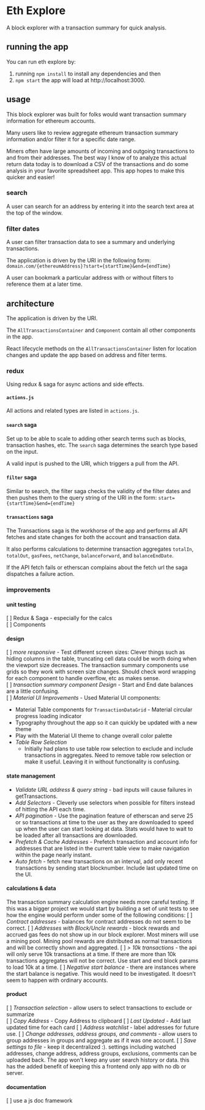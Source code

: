 # Eth Explore

A block explorer with a transaction summary for quick analysis.

## running the app

You can run eth explore by:

1. running `npm install` to install any dependencies and then
2. `npm start` the app will load at http://localhost:3000.

## usage

This block explorer was built for folks would want transaction summary information for ethereum accounts.

Many users like to review aggregate ethereum transaction summary information and/or filter it for a specific date range.

Miners often have large amounts of incoming and outgoing transactions to and from their addresses. The best way I know of to analyze this actual return data today is to download a CSV of the transactions and do some analysis in your favorite spreadsheet app. This app hopes to make this quicker and easier!

### search

A user can search for an address by entering it into the search text area at the top of the window.

### filter dates

A user can filter transaction data to see a summary and underlying transactions.

The application is driven by the URI in the following form:
`domain.com/{ethereumAddress}?start={startTime}&end={endTime}`

A user can bookmark a particular address with or without filters to reference them at a later time.

## architecture

The application is driven by the URI.

The `AllTransactionsContainer` and `Component` contain all other components in the app.

React lifecycle methods on the `AllTransactionsContainer` listen for location changes and update the app based on address and filter terms.

### redux

Using redux & saga for async actions and side effects.

#### `actions.js`

All actions and related types are listed in `actions.js`.

#### `search` saga

Set up to be able to scale to adding other search terms such as blocks, transaction hashes, etc. The `search` saga determines the search type based on the input.

A valid input is pushed to the URI, which triggers a pull from the API.

#### `filter` saga

Similar to search, the filter saga checks the validity of the filter dates and then pushes them to the query string of the URI in the form: `start={startTime}&end={endTime}`

#### `transactions` saga

The Transactions saga is the workhorse of the app and performs all API fetches and state changes for both the account and transaction data.

It also performs calculations to determine transaction aggregates `totalIn`, `totalOut`, `gasFees`, `netChange`, `balanceForward`, and `balanceEndDate`.

If the API fetch fails or etherscan complains about the fetch url the saga dispatches a failure action.

### improvements

#### unit testing

[ ] Redux & Saga - especially for the calcs  
[ ] Components

#### design

[ ] _more responsive_ - Test different screen sizes: Clever things such as hiding columns in the table, truncating cell data could be worth doing when the viewport size decreases. The transaction summary components use grids so they work with screen size changes. Should check word wrapping for each component to handle overflow, etc as makes sense.  
[ ] _transaction summary component Design_ - Start and End date balances are a little confusing.  
[ ] _Material UI Improvements_ - Used Material UI components:

- Material Table components for `TransactionDataGrid` - Material circular progress loading indicator
- Typography throughout the app so it can quickly be updated with a new theme
- Play with the Material UI theme to change overall color palette
- _Table Row Selection_
  - Initially had plans to use table row selection to exclude and include transactions in aggregates. Need to remove table row selection or make it useful. Leaving it in without functionality is confusing.

#### state management

- _Validate URL address & query string_ - bad inputs will cause failures in getTransactions.
- _Add Selectors_ - Cleverly use selectors when possible for filters instead of hitting the API each time.
- _API pagination_ - Use the pagination feature of etherscan and serve 25 or so transactions at time to the user as they are downloaded to speed up when the user can start looking at data. Stats would have to wait to be loaded after all transactions are downloaded.
- _Prefetch & Cache Addresses_ - Prefetch transaction and account info for addresses that are listed in the current table view to make navigation within the page nearly instant.
- _Auto fetch_ - fetch new transactions on an interval, add only recent transactions by sending start blocknumber. Include last updated time on the UI.

#### calculations & data

The transaction summary calculation engine needs more careful testing. If this was a bigger project we would start by building a set of unit tests to see how the engine would perform under some of the following conditions:
[ ] _Contract addresses_ - balances for contract addresses do not seem to be correct.
[ ] _Addresses with Block/Uncle rewards_ - block rewards and accrued gas fees do not show up in our block explorer. Most miners will use a mining pool. Mining pool rewards are distributed as normal transactions and will be correctly shown and aggregated.
[ ] _> 10k transactions_ - the api will only serve 10k transactions at a time. If there are more than 10k transactions aggregates will not be correct. Use start and end block params to load 10k at a time.
[ ] _Negative start balance_ - there are instances where the start balance is negative. This would need to be investigated. It doesn't seem to happen with ordinary accounts.

#### product

[ ] _Transaction selection_ - allow users to select transactions to exclude or summarize  
[ ] _Copy Address_ - Copy Address to clipboard
[ ] _Last Updated_ - Add last updated time for each card
[ ] _Address watchlist_ - label addresses for future use.
[ ] _Change addresses, address groups, and comments_ - allow users to group addresses in groups and aggregate as if it was one account.
[ ] _Save settings to file_ - keep it decentralized :). settings including watched addresses, change address, address groups, exclusions, comments can be uploaded back. The app won't keep any user search history or data. this has the added benefit of keeping this a frontend only app with no db or server.

#### documentation

[ ] use a js doc framework
